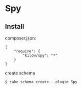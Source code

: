 # Spy

## Install

composer.json:

```
{
    "require": {
        "k1low/spy": "*"
    }
}
```

create schema

    $ cake schema create --plugin Spy
